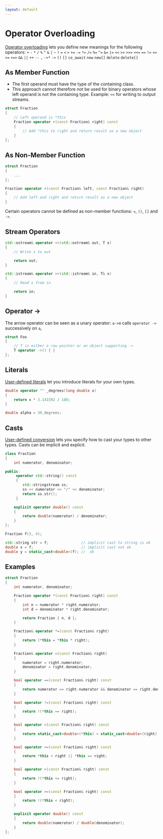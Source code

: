 ```yaml
---
layout: default
---
```

# Operator Overloading

[Operator overloading](https://en.cppreference.com/w/cpp/language/operators)
lets you define new meanings for the following operators:
`+`  `-` `*`  `/` `%` `^`  `&` `|`
`~` `!` `=` `<` `>` `+=` `-=` `*=` `/=` `%=` `^=` `&=` `|=` `<<` `>>` `>>=` `<<=`
`==` `!=` `<=` `>=` `<=>` `&&` `||` `++` `--` `,` `->*` `->` `()` `[]` `co_await`
`new` `new[]` `delete` `delete[]`

## As Member Function

* The first operand must have the type of the containing class.
* This approach cannot therefore not be used for binary
  operators whose left operand is not the containing type.
  Example: `<<` for writing to output streams.


```cpp
struct Fraction
{
    // Left operand is *this
    Fraction operator +(const Fraction& right) const
    {
        // Add *this to right and return result as a new object
    }
};
```

## As Non-Member Function

```cpp
struct Fraction
{
    ...
};

Fraction operator +(const Fraction& left, const Fraction& right)
{
    // Add left and right and return result as a new object
}
```

Certain operators cannot be defined as non-member functions: `=`, `()`, `[]`
and `->`.

## Stream Operators

```cpp
std::ostream& operator <<(std::ostream& out, T x)
{
    // Write x to out

    return out;
}
```

```cpp
std::istream& operator >>(std::istream& in, T& x)
{
    // Read x from in

    return in;
}
```

## Operator ->

The arrow operator can be seen as a unary operator:
`a->m` calls `operator ->` successively on `a`,


```cpp
struct Foo
{
    // T is either a raw pointer or an object supporting ->
    T operator ->() { }
};
```

## Literals

[User-defined literals](https://en.cppreference.com/w/cpp/language/user_literal)
let you introduce literals for your own types.

```cpp
double operator "" _degrees(long double x)
{
    return x * 3.141592 / 180;
}

double alpha = 30_degrees;
```

## Casts
[User-defined conversion](https://en.cppreference.com/w/cpp/language/cast_operator)
lets you specify how to cast your types to other types. Casts
can be implicit and explicit.

```cpp
class Fraction
{
    int numerator, denominator;

public:
     operator std::string() const
     {
        std::stringstream ss;
        ss << numerator << "/" << denominator;
        return ss.str();
     }

    explicit operator double() const
    {
        return double(numerator) / denominator;
    }
};

Fraction f(3, 4);

std::string str = f;               // implicit cast to string is ok
double x = f;                      // implicit cast not ok
double y = static_cast<double>(f); //  ok
```

## Examples

```cpp
struct Fraction
{
    int numerator, denominator;

    Fraction operator *(const Fraction& right) const
    {
        int n = numerator * right.numerator;
        int d = denominator * right.denominator;

        return Fraction { n, d };
    }

    Fraction& operator *=(const Fraction& right)
    {
        return (*this = *this * right);
    }

    Fraction& operator =(const Fraction& right)
    {
        numerator = right.numerator;
        denominator = right.denominator;
    }

    bool operator ==(const Fraction& right) const
    {
        return numerator == right.numerator && denominator == right.denominator;
    }

    bool operator !=(const Fraction& right) const
    {
        return !(*this == right);
    }

    bool operator <(const Fraction& right) const
    {
        return static_cast<double>(*this) < static_cast<double>(right);
    }

    bool operator <=(const Fraction& right) const
    {
        return *this < right || *this == right;
    }

    bool operator >(const Fraction& right) const
    {
        return !(*this <= right);
    }

    bool operator >=(const Fraction& right) const
    {
        return !(*this < right);
    }

    explicit operator double() const
    {
        return double(numerator) / double(denominator);
    }
};
```
